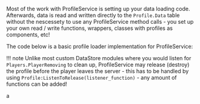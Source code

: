 Most of the work with ProfileService is setting up your data loading code. Afterwards, data is read and written directly to the `Profile.Data` table without the nescessety to use any ProfileService method calls - you set up your own read / write functions, wrappers, classes with profiles as components, etc!

The code below is a basic profile loader implementation for ProfileService:

!!! note
	Unlike most custom DataStore modules where you would listen for `Players.PlayerRemoving` to clean up,
	ProfileService may release (destroy) the profile before the player leaves the server - this has to be
	handled by using `Profile:ListenToRelease(listener_function)` - any amount of functions can be added!

a